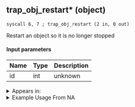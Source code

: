 ## trap_obj_restart* (object)

`syscall 6, 7 ; trap_obj_restart (2 in, 0 out)`

Restart an object so it is no longer stopped

#### Input parameters
| Name | Type | Description
|------|------|------------
| id   | int   | unknown




<details>
	<summary>Appears in:</summary>

</details>

<details>
	<summary>Example Usage From NA</summary>
```

```
</details>


